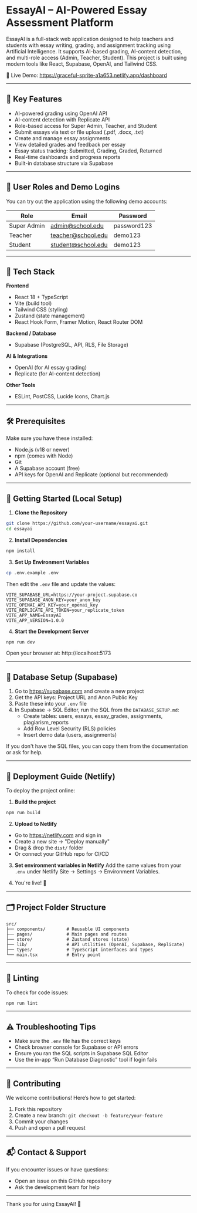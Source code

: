 # EssayAI – AI-Powered Essay Assessment Platform

EssayAI is a full-stack web application designed to help teachers and students with essay writing, grading, and assignment tracking using Artificial Intelligence. It supports AI-based grading, AI-content detection, and multi-role access (Admin, Teacher, Student). This project is built using modern tools like React, Supabase, OpenAI, and Tailwind CSS.

🔗 Live Demo: https://graceful-sprite-a1a653.netlify.app/dashboard

---

## 🚀 Key Features

- AI-powered grading using OpenAI API
- AI-content detection with Replicate API
- Role-based access for Super Admin, Teacher, and Student
- Submit essays via text or file upload (.pdf, .docx, .txt)
- Create and manage essay assignments
- View detailed grades and feedback per essay
- Essay status tracking: Submitted, Grading, Graded, Returned
- Real-time dashboards and progress reports
- Built-in database structure via Supabase

---

## 👥 User Roles and Demo Logins

You can try out the application using the following demo accounts:

| Role         | Email                 | Password     |
|--------------|-----------------------|--------------|
| Super Admin  | admin@school.edu      | password123  |
| Teacher      | teacher@school.edu    | demo123      |
| Student      | student@school.edu    | demo123      |

---

## 🧱 Tech Stack

**Frontend**
- React 18 + TypeScript
- Vite (build tool)
- Tailwind CSS (styling)
- Zustand (state management)
- React Hook Form, Framer Motion, React Router DOM

**Backend / Database**
- Supabase (PostgreSQL, API, RLS, File Storage)

**AI & Integrations**
- OpenAI (for AI essay grading)
- Replicate (for AI-content detection)

**Other Tools**
- ESLint, PostCSS, Lucide Icons, Chart.js

---

## 🛠 Prerequisites

Make sure you have these installed:
- Node.js (v18 or newer)
- npm (comes with Node)
- Git
- A Supabase account (free)
- API keys for OpenAI and Replicate (optional but recommended)

---

## 🧪 Getting Started (Local Setup)

1. **Clone the Repository**
```bash
git clone https://github.com/your-username/essayai.git
cd essayai
```

2. **Install Dependencies**
```bash
npm install
```

3. **Set Up Environment Variables**
```bash
cp .env.example .env
```

Then edit the `.env` file and update the values:
```
VITE_SUPABASE_URL=https://your-project.supabase.co
VITE_SUPABASE_ANON_KEY=your_anon_key
VITE_OPENAI_API_KEY=your_openai_key
VITE_REPLICATE_API_TOKEN=your_replicate_token
VITE_APP_NAME=EssayAI
VITE_APP_VERSION=1.0.0
```

4. **Start the Development Server**
```bash
npm run dev
```

Open your browser at: http://localhost:5173

---

## 🧾 Database Setup (Supabase)

1. Go to https://supabase.com and create a new project
2. Get the API keys: Project URL and Anon Public Key
3. Paste these into your `.env` file
4. In Supabase → SQL Editor, run the SQL from the `DATABASE_SETUP.md`:
   - Create tables: users, essays, essay_grades, assignments, plagiarism_reports
   - Add Row Level Security (RLS) policies
   - Insert demo data (users, assignments)

If you don't have the SQL files, you can copy them from the documentation or ask for help.

---

## 🚀 Deployment Guide (Netlify)

To deploy the project online:

1. **Build the project**
```bash
npm run build
```

2. **Upload to Netlify**
- Go to https://netlify.com and sign in
- Create a new site → "Deploy manually"
- Drag & drop the `dist/` folder
- Or connect your GitHub repo for CI/CD

3. **Set environment variables in Netlify**
Add the same values from your `.env` under Netlify Site → Settings → Environment Variables.

4. You're live! 🎉

---

## 🗂 Project Folder Structure

```
src/
├── components/        # Reusable UI components
├── pages/             # Main pages and routes
├── store/             # Zustand stores (state)
├── lib/               # API utilities (OpenAI, Supabase, Replicate)
├── types/             # TypeScript interfaces and types
└── main.tsx           # Entry point
```

---

## 🧼 Linting

To check for code issues:

```bash
npm run lint
```

---

## ⚠️ Troubleshooting Tips

- Make sure the `.env` file has the correct keys
- Check browser console for Supabase or API errors
- Ensure you ran the SQL scripts in Supabase SQL Editor
- Use the in-app “Run Database Diagnostic” tool if login fails

---

## 🙋 Contributing

We welcome contributions! Here’s how to get started:

1. Fork this repository
2. Create a new branch: `git checkout -b feature/your-feature`
3. Commit your changes
4. Push and open a pull request

---

## 📬 Contact & Support

If you encounter issues or have questions:
- Open an issue on this GitHub repository
- Ask the development team for help

---

Thank you for using EssayAI! 🙌
